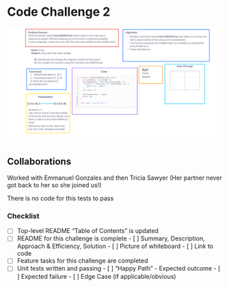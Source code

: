 # Code Challenge 2

![Code Challenge 2 - Whiteboard](../Images/insertShiftArray.PNG)

## Collaborations

Worked with Emmanuel Gonzales and then Tricia Sawyer (Her partner never got back to her so she joined us!)

There is no code for this tests to pass

### Checklist

- [ ] Top-level README “Table of Contents” is updated
 - [ ] README for this challenge is complete
       - [ ] Summary, Description, Approach & Efficiency, Solution
       - [ ] Picture of whiteboard
       - [ ] Link to code
 - [ ] Feature tasks for this challenge are completed
 - [ ] Unit tests written and passing
       - [ ] “Happy Path” - Expected outcome
       - [ ] Expected failure
       - [ ] Edge Case (if applicable/obvious)
